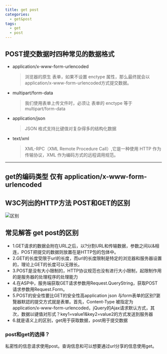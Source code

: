 ```yaml
---
title: get post
categories: 
  - get&post
tags: 
  - get
  - post
---
```

## POST提交数据时四种常见的数据格式
- application/x-www-form-urlencoded
  > 浏览器的原生 表单，如果不设置 enctype 属性，那么最终就会以 application/x-www-form-urlencoded方式提交数据。
- multipart/form-data
  > 我们使用表单上传文件时，必须让 表单的 enctype 等于 multipart/form-data
- application/json
  > JSON 格式支持比键值对复杂得多的结构化数据
- text/xml
  > XML-RPC（XML Remote Procedure Call）,它是一种使用 HTTP 作为传输协议，XML 作为编码方式的远程调用规范。

****
## get的编码类型 仅有 application/x-www-form-urlencoded

## W3C列出的HTTP方法 POST和GET的区别
![区别](post-bg1.png)  

## 常见解答 get post的区别
- 1.GET请求的数据会附在URL之后，以?分割URL和传输数据，参数之间以&相连，POST把提交的数据则放置在是HTTP包的包体中。
- 2.GET的长度受限于url的长度，而url的长度限制是特定的浏览器和服务器设置的，理论上GET的长度可以无限长。
- 3.POST是没有大小限制的，HTTP协议规范也没有进行大小限制，起限制作用的是服务器的处理程序的处理能力
- 4.在ASP中，服务端获取GET请求参数用Request.QueryString，获取POST请求参数用Request.Form。
- 5.POST的安全性要比GET的安全性高application json 与form表单的区别?瀏覽器默認的提交方式就是表單。首先，Content-Type 被指定为 application/x-www-form-urlencoded，jQuery的Ajax请求默认方式，其次，数据以键值对形式？key1=value1&key2=value2的方式发送到服务器
- 6.就是语义上的区别，get用于获取数据，post用于提交数据
### post和get的选择？
私密性的信息请求使用post。查询信息和可以想要通过url分享的信息使用get。

